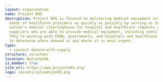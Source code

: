 ```yaml
---
layout: organization
name: Project N95
description: Project N95 is focused on delivering medical equipment into the
  hands of healthcare providers as quickly as possibly by serving as the
  nation's medical clearinghouse for hospital and healthcare requests and
  suppliers who are able to provide medical equipment, including ventilators.
  They’re working with FEMA, governments, and hospitals and healthcare networks
  to determine where demand is and where it is most urgent.
type:
  - connect-demand-with-supply
structure: volunteer
location: Nationwide
is_member: true
site_url: https://www.projectn95.org/
logo: /assets/uploads/pn95.png
---
```

